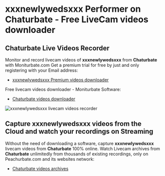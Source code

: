 # xxxnewlywedsxxx Performer on Chaturbate - Free LiveCam videos downloader

## Chaturbate Live Videos Recorder

Monitor and record livecam videos of **xxxnewlywedsxxx** from **Chaturbate** with Moniturbate.com
Get a premium trial for free by just and only registering with your Email address:
* [xxxnewlywedsxxx Premium videos downloader](https://moniturbate.com/request-demo-licence-key.html)

Free livecam videos downloader - Moniturbate Software:
* [Chaturbate videos downloader](https://moniturbate.com/moniturbate-download-software.html)

![xxxnewlywedsxxx livecam videos recorder](https://peachurnet.com/templates/moniturbate-software.png)


## Capture xxxnewlywedsxxx videos from the Cloud and watch your recordings on Streaming

Without the need of downloading a software, capture **xxxnewlywedsxxx** livecam videos from **Chaturbate** 100% online.
Watch Livecam archives from **Chaturbate** unlimitedly from thousands of existing recordings, only on Peachurbate.com and its websites network:
* [Chaturbate videos archives](https://peachurnet.com/)
